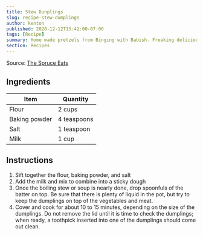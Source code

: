 ```yaml
---
title: Stew Dunplings
slug: recipe-stew-dumplings
author: kenton
published: 2020-12-12T15:42:00-07:00
tags: [Recipe]
summary: Home made pretzels from Binging with Babish. Freaking delicious!
section: Recipes
---
```


Source: [The Spruce Eats](https://www.thespruceeats.com/dumplings-for-stew-3051608)

## Ingredients

| Item | Quantity |
|-|-|
| Flour | 2 cups |
| Baking powder | 4 teaspoons |
| Salt | 1 teaspoon |
| Milk | 1 cup |

## Instructions

1. Sift together the flour, baking powder, and salt
2. Add the milk and mix to combine into a sticky dough
3. Once the boiling stew or soup is nearly done, drop spoonfuls of the batter on top. Be sure that there is plenty of liquid in the pot, but try to keep the dumplings on top of the vegetables and meat.
4. Cover and cook for about 10 to 15 minutes, depending on the size of the dumplings. Do not remove the lid until it is time to check the dumplings; when ready, a toothpick inserted into one of the dumplings should come out clean.

